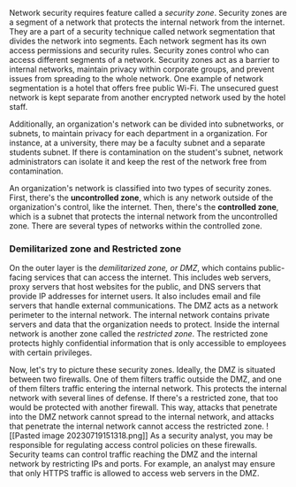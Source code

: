Network security requires feature called a *security zone*. Security zones are a segment of a network that protects the internal network from the internet. They are a part of a security technique called network segmentation that divides the network into segments. Each network segment has its own access permissions and security rules. Security zones control who can access different segments of a network. Security zones act as a barrier to internal networks, maintain privacy within corporate groups, and prevent issues from spreading to the whole network. One example of network segmentation is a hotel that offers free public Wi-Fi. The unsecured guest network is kept separate from another encrypted network used by the hotel staff.

Additionally, an organization's network can be divided into subnetworks, or subnets, to maintain privacy for each department in a organization. For instance, at a university, there may be a faculty subnet and a separate students subnet. If there is contamination on the student's subnet, network administrators can isolate it and keep the rest of the network free from contamination.

An organization's network is classified into two types of security zones. First, there's the **uncontrolled zone**, which is any network outside of the organization's control, like the internet. Then, there's the **controlled zone**, which is a subnet that protects the internal network from the uncontrolled zone. There are several types of networks within the controlled zone.

### Demilitarized zone and Restricted zone
On the outer layer is the *demilitarized zone, or DMZ*, which contains public-facing services that can access the internet. This includes web servers, proxy servers that host websites for the public, and DNS servers that provide IP addresses for internet users. It also includes email and file servers that handle external communications. The DMZ acts as a network perimeter to the internal network. The internal network contains private servers and data that the organization needs to protect. Inside the internal network is another zone called the *restricted zone*. The restricted zone protects highly confidential information that is only accessible to employees with certain privileges.

Now, let's try to picture these security zones. Ideally, the DMZ is situated between two firewalls. One of them filters traffic outside the DMZ, and one of them filters traffic entering the internal network. This protects the internal network with several lines of defense. If there's a restricted zone, that too would be protected with another firewall. This way, attacks that penetrate into the DMZ network cannot spread to the internal network, and attacks that penetrate the internal network cannot access the restricted zone. 
![[Pasted image 20230719151318.png]]
As a security analyst, you may be responsible for regulating access control policies on these firewalls. Security teams can control traffic reaching the DMZ and the internal network by restricting IPs and ports. For example, an analyst may ensure that only HTTPS traffic is allowed to access web servers in the DMZ.
